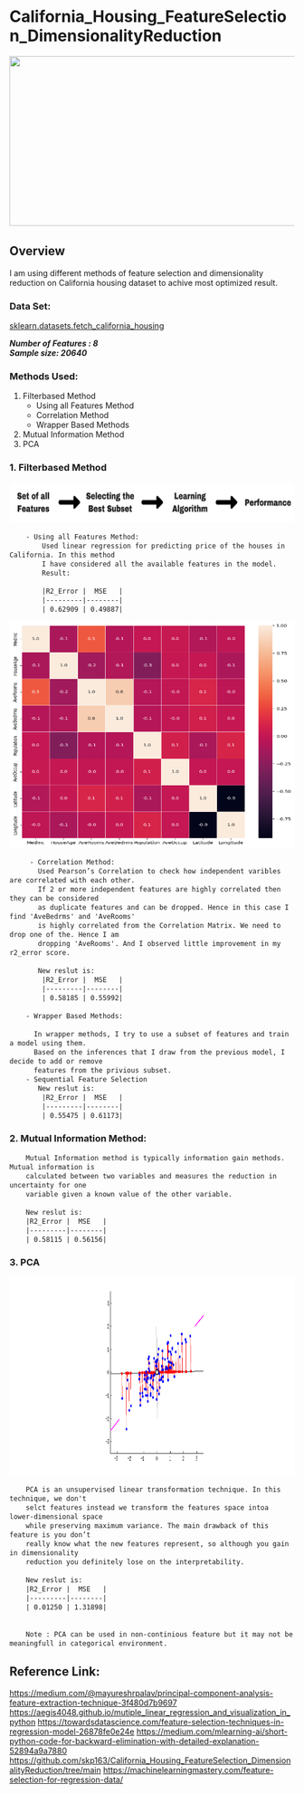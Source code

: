 # California_Housing_FeatureSelection_DimensionalityReduction

<img src="https://github.com/skp163/California_Housing_FeatureSelection_DimensionalityReduction/blob/main/Assets/Feature%20Selection%20%26%20Dimensionality%20Reduction%20(1).gif" width="800" height="300" />

## Overview
I am using different methods of feature selection and dimensionality reduction on California housing dataset to achive most optimized result. 

### Data Set: <br/>
[sklearn.datasets.fetch_california_housing](https://scikit-learn.org/stable/modules/generated/sklearn.datasets.fetch_california_housing.html)

***Number of Features : 8*** <br/>
***Sample size: 20640***

### Methods Used:
1. Filterbased Method
    - Using all Features Method
    - Correlation Method
    - Wrapper Based Methods
2. Mutual Information Method
3. PCA


### 1. Filterbased Method

<img src="https://github.com/skp163/California_Housing_FeatureSelection_DimensionalityReduction/blob/main/Assets/Filter_1.png" width="600" height="70" />

        - Using all Features Method:
            Used linear regression for predicting price of the houses in California. In this method
            I have considered all the available features in the model.
            Result:

            |R2_Error |  MSE   |
            |---------|--------|
            | 0.62909 | 0.49887|

        
<img src="https://github.com/skp163/California_Housing_FeatureSelection_DimensionalityReduction/blob/main/Assets/Correlation_Matrix1.png" width="600" height="400" />
        
         - Correlation Method:
           Used Pearson’s Correlation to check how independent varibles are correlated with each other.
           If 2 or more independent features are highly correlated then they can be considered
           as duplicate features and can be dropped. Hence in this case I find 'AveBedrms' and 'AveRooms'
           is highly correlated from the Correlation Matrix. We need to drop one of the. Hence I am
           dropping 'AveRooms'. And I observed little improvement in my r2_error score.

           New reslut is:
            |R2_Error |  MSE   |
            |---------|--------|
            | 0.58185 | 0.55992|

        - Wrapper Based Methods:
           
          In wrapper methods, I try to use a subset of features and train a model using them. 
          Based on the inferences that I draw from the previous model, I decide to add or remove 
          features from the privious subset.
        - Sequential Feature Selection
           New reslut is:
            |R2_Error |  MSE   |
            |---------|--------|
            | 0.55475 | 0.61173|

### 2. Mutual Information Method:
        Mutual Information method is typically information gain methods. Mutual information is 
        calculated between two variables and measures the reduction in uncertainty for one 
        variable given a known value of the other variable.

        New reslut is:
        |R2_Error |  MSE   |
        |---------|--------|
        | 0.58115 | 0.56156|

### 3. PCA
<img src="https://github.com/skp163/California_Housing_FeatureSelection_DimensionalityReduction/blob/main/Assets/Regresor_Line_calibration.gif" width="800" height="350" />

        PCA is an unsupervised linear transformation technique. In this technique, we don't 
        selct features instead we transform the features space intoa lower-dimensional space 
        while preserving maximum variance. The main drawback of this feature is you don’t 
        really know what the new features represent, so although you gain in dimensionality 
        reduction you definitely lose on the interpretability.

        New reslut is:
        |R2_Error |  MSE   |
        |---------|--------|
        | 0.01250 | 1.31898|


        Note : PCA can be used in non-continious feature but it may not be meaningfull in categorical environment.

    


## Reference Link:
https://medium.com/@mayureshrpalav/principal-component-analysis-feature-extraction-technique-3f480d7b9697
https://aegis4048.github.io/mutiple_linear_regression_and_visualization_in_python
https://towardsdatascience.com/feature-selection-techniques-in-regression-model-26878fe0e24e
https://medium.com/mlearning-ai/short-python-code-for-backward-elimination-with-detailed-explanation-52894a9a7880
https://github.com/skp163/California_Housing_FeatureSelection_DimensionalityReduction/tree/main
https://machinelearningmastery.com/feature-selection-for-regression-data/
    